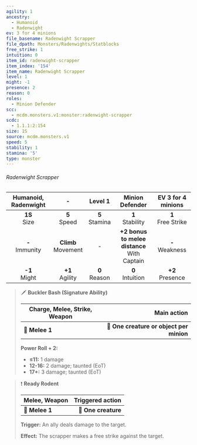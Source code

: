 ```yaml
---
agility: 1
ancestry:
  - Humanoid
  - Radenwight
ev: 3 for 4 minions
file_basename: Radenwight Scrapper
file_dpath: Monsters/Radenwights/Statblocks
free_strike: 1
intuition: 0
item_id: radenwight-scrapper
item_index: '154'
item_name: Radenwight Scrapper
level: 1
might: -1
presence: 2
reason: 0
roles:
  - Minion Defender
scc:
  - mcdm.monsters.v1:monster:radenwight-scrapper
scdc:
  - 1.1.1:2:154
size: 1S
source: mcdm.monsters.v1
speed: 5
stability: 1
stamina: '5'
type: monster
---
```


###### Radenwight Scrapper

| Humanoid, Radenwight |            -            |      Level 1       |                 Minion Defender                  |   EV 3 for 4 minions   |
| :------------------: | :---------------------: | :----------------: | :----------------------------------------------: | :--------------------: |
|   **1S**<br/> Size   |    **5**<br/> Speed     | **5**<br/> Stamina |               **1**<br/> Stability               | **1**<br/> Free Strike |
| **-**<br/> Immunity  | **Climb**<br/> Movement |         -          | **+2 bonus to melee distance**<br/> With Captain |  **-**<br/> Weakness   |
|  **-1**<br/> Might   |   **+1**<br/> Agility   | **0**<br/> Reason  |               **0**<br/> Intuition               |  **+2**<br/> Presence  |

<!-- -->
> 🗡 **Buckler Bash (Signature Ability)**
>
> | **Charge, Melee, Strike, Weapon** |                          **Main action** |
> | --------------------------------- | ---------------------------------------: |
> | **📏 Melee 1**                    | **🎯 One creature or object per minion** |
>
> **Power Roll + 2:**
>
> - **≤11:** 1 damage
> - **12-16:** 2 damage; taunted (EoT)
> - **17+:** 3 damage; taunted (EoT)

<!-- -->
> ❗️ **Ready Rodent**
>
> | **Melee, Weapon** | **Triggered action** |
> | ----------------- | -------------------: |
> | **📏 Melee 1**    |  **🎯 One creature** |
>
> **Trigger:** An ally deals damage to the target.
>
> **Effect:** The scrapper makes a free strike against the target.
